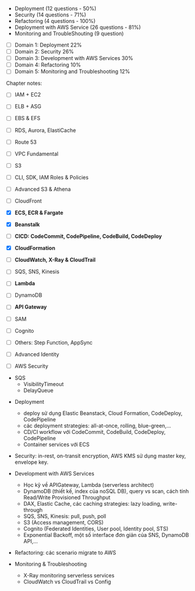 - Deployment (12 questions - 50%)
- Security (14 questions - 71%)
- Refactoring (4 questions - 100%)
- Deployment with AWS Service (26 questions - 81%)
- Monitoring and TroubleShouting (9 question)


- [ ] Domain 1: Deployment 22%
- [ ] Domain 2: Security 26%
- [ ] Domain 3: Development with AWS Services 30%
- [ ] Domain 4: Refactoring 10%
- [ ] Domain 5: Monitoring and Troubleshooting 12%

Chapter notes:

- [ ] IAM + EC2
- [ ] ELB + ASG
- [ ] EBS & EFS
- [ ] RDS, Aurora, ElastiCache
- [ ] Route 53
- [ ] VPC Fundamental
- [ ] S3
- [ ] CLI, SDK, IAM Roles & Policies
- [ ] Advanced S3 & Athena
- [ ] CloudFront
- [X] **ECS, ECR & Fargate**
- [X] **Beanstalk**
- [ ] **CICD: CodeCommit, CodePipeline, CodeBuild, CodeDeploy**
- [X] **CloudFormation**
- [ ] **CloudWatch, X-Ray & CloudTrail**
- [ ] SQS, SNS, Kinesis
- [ ] **Lambda**
- [ ] DynamoDB
- [ ] **API Gateway**
- [ ] SAM
- [ ] Cognito
- [ ] Others: Step Function, AppSync
- [ ] Advanced Identity
- [ ] AWS Security


- SQS
    - VisibilityTimeout
    - DelayQueue
    
+ Deployment
    - deploy sử dụng Elastic Beanstack, Cloud Formation, CodeDeploy, CodePipeline
    - các deployment strategies: all-at-once, rolling, blue-green,...
    - CD/CI workflow với CodeCommit, CodeBuild, CodeDeploy, CodePipeline
    - Container services với ECS

+ Security: in-rest, on-transit encryption, AWS KMS sử dụng master key, envelope key.    
+ Development with AWS Services
    - Học kỹ về APIGateway, Lambda (serverless architect)
    - DynamoDB (thiết kế, index của noSQL DB), query vs scan, cách tính Read/Write Provisioned Throughput
    - DAX, Elastic Cache, các caching strategies: lazy loading, write-through
    - SQS, SNS, Kinesis: pull, push, poll
    - S3 (Access management, CORS)
    - Cognito (Federated Identities, User pool, Identity pool, STS)
    - Exponential Backoff, một số interface đơn giản của SNS, DynamoDB API,...
    
+ Refactoring: các scenario migrate to AWS
+ Monitoring & Troubleshooting
    - X-Ray monitoring serverless services
    - CloudWatch vs CloudTrail vs Config
    
